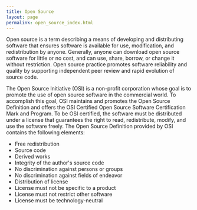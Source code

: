 ```yaml
---
title: Open Source
layout: page
permalink: open_source_index.html
---
```


Open source is a term describing a means of developing and distributing software that ensures software is available for use, modification, and redistribution by anyone. Generally, anyone can download open source software for little or no cost, and can use, share, borrow, or change it without restriction. Open source practice promotes software reliability and quality by supporting independent peer review and rapid evolution of source code.

The Open Source Initiative (OSI) is a non-profit corporation whose goal is to promote the use of open source software in the commercial world. To accomplish this goal, OSI maintains and promotes the Open Source Definition and offers the OSI Certified Open Source Software Certification Mark and Program. To be OSI certified, the software must be distributed under a license that guarantees the right to read, redistribute, modify, and use the software freely. The Open Source Definition provided by OSI contains the following elements:

   * Free redistribution
   * Source code
   * Derived works
   * Integrity of the author's source code
   * No discrimination against persons or groups
   * No discrimination against fields of endeavor
   * Distribution of license
   * License must not be specific to a product
   * License must not restrict other software
   * License must be technology-neutral
